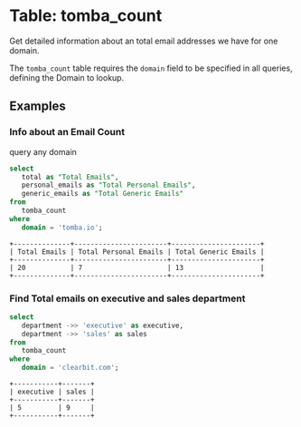 # Table: tomba_count

Get detailed information about an total email addresses we have for one domain.

The `tomba_count` table requires the `domain` field to be specified in all queries, defining the Domain to lookup.

## Examples

### Info about an Email Count

query any domain

```sql
select
   total as "Total Emails",
   personal_emails as "Total Personal Emails",
   generic_emails as "Total Generic Emails" 
from
   tomba_count 
where
   domain = 'tomba.io';
```

```
+--------------+-----------------------+----------------------+
| Total Emails | Total Personal Emails | Total Generic Emails |
+--------------+-----------------------+----------------------+
| 20           | 7                     | 13                   |
+--------------+-----------------------+----------------------+
```

### Find Total emails on executive and sales department


```sql
select
   department ->> 'executive' as executive,
   department ->> 'sales' as sales 
from
   tomba_count 
where
   domain = 'clearbit.com';
```

```
+-----------+-------+
| executive | sales |
+-----------+-------+
| 5         | 9     |
+-----------+-------+
```
